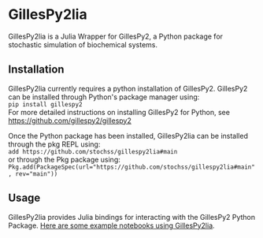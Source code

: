 # GillesPy2lia

GillesPy2lia is a Julia Wrapper for GillesPy2, a Python package for stochastic simulation of biochemical systems.

## Installation

GillesPy2lia currently requires a python installation of GillesPy2.  GillesPy2 can be installed through Python's package manager using:  
`pip install gillespy2`  
For more detailed instructions on installing GillesPy2 for Python, see https://github.com/gillespy2/gillespy2  

Once the Python package has been installed, GillesPy2lia can be installed through the pkg REPL using:  
`add https://github.com/stochss/gillespy2lia#main`  
or through the Pkg package using:  
`Pkg.add(PackageSpec(url="https://github.com/stochss/gillespy2lia#main", rev="main"))`  

## Usage

GillesPy2lia provides Julia bindings for interacting with the GillesPy2 Python Package.  [Here are some example notebooks using GillesPy2lia](Examples).  
